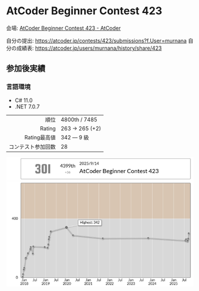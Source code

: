 # AtCoder Beginner Contest 423

会場: [AtCoder Beginner Contest 423 - AtCoder](https://atcoder.jp/contests/423)

自分の提出: https://atcoder.jp/contests/423/submissions?f.User=murnana
自分の成績表: https://atcoder.jp/users/murnana/history/share/423


## 参加後実績

### 言語環境
* C# 11.0
* .NET 7.0.7

|                    |                 |
| -----------------: | :-------------- |
|               順位 | 4800th / 7485  |
|             Rating | 263 → 265 (+2) |
|       Rating最高値 | 342 ― 9 級      |
| コンテスト参加回数 | 28              |

![ratingStatus](ratingStatus.png)
![ratingGraph](ratingGraph.png)
